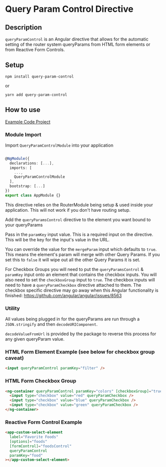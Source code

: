 # Query Param Control Directive

## Description

`queryParamControl` is an Angular directive that allows for the automatic setting of the router system queryParams from HTML form elements or from Reactive Form Controls.

## Setup

`npm install query-param-control`

or

`yarn add query-param-control`

## How to use

[Example Code Project](https://github.com/zjkipping/query-param-control-directive/tree/master/projects/demo)

### Module Import

Import `QueryParamControlModule` into your application

```typescript

@NgModule({
  declarations: [...],
  imports: [
    ...,
    QueryParamControlModule
  ],
  bootstrap: [...]
})
export class AppModule {}

```

This directive relies on the RouterModule being setup & used inside your application. This will not work if you don't have routing setup.

Add the `queryParamsControl` directive to the element you want bound to your queryParams

Pass in the `paramKey` input value. This is a required input on the directive. This will be the key for the input's value in the URL.

You can override the value for the `mergeParam` input which defaults to `true`. This means the element's param will merge with other Query Params.
If you set this to `false` it will wipe out all the other Query Params it is set.

For Checkbox Groups you will need to put the `queryParamsControl` & `paramKey` input onto an element that contains the checkbox inputs.
You will also need to set the `checkboxGroup` input to `true`.
The checkbox inputs will need to have a `queryParamCheckbox` directive attached to them.
The checkbox specific directive may go away when this Angular functionality is finished: https://github.com/angular/angular/issues/8563

### Utility

All values being plugged in for the queryParams are run through a `JSON.stringify` and then `decodeURIComponent`.

`decodeValueFromUrl` is provided by the package to reverse this process for any given queryParam value.

### HTML Form Element Example (see below for checkbox group caveat)

```html
<input queryParamControl paramKey="filter" />
```

### HTML Form Checkbox Group

```html
<ng-container queryParamControl paramKey="colors" [checkboxGroup]="true">
  <input type="checkbox" value="red" queryParamCheckbox />
  <input type="checkbox" value="blue" queryParamCheckbox />
  <input type="checkbox" value="green" queryParamCheckbox />
</ng-container>
```

### Reactive Form Control Example

```html
<app-custom-select-element
  label="Favorite Foods"
  [options]="foods"
  [formControl]="foodsControl"
  queryParamControl
  paramKey="food"
></app-custom-select-element>
```
